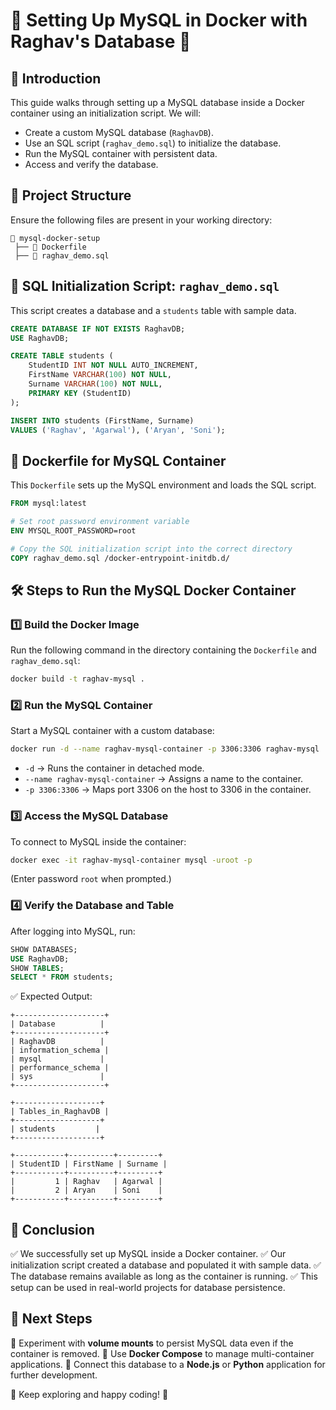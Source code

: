 # 🚀 Setting Up MySQL in Docker with Raghav's Database 🐳

## 📌 Introduction

This guide walks through setting up a MySQL database inside a Docker container using an initialization script. We will:

-   Create a custom MySQL database (`RaghavDB`).
-   Use an SQL script (`raghav_demo.sql`) to initialize the database.
-   Run the MySQL container with persistent data.
-   Access and verify the database.

## 📂 Project Structure

Ensure the following files are present in your working directory:

```
📁 mysql-docker-setup
 ├── 📄 Dockerfile
 ├── 📄 raghav_demo.sql
```

## 📝 SQL Initialization Script: `raghav_demo.sql`

This script creates a database and a `students` table with sample data.

```sql
CREATE DATABASE IF NOT EXISTS RaghavDB;
USE RaghavDB;

CREATE TABLE students (
    StudentID INT NOT NULL AUTO_INCREMENT,
    FirstName VARCHAR(100) NOT NULL,
    Surname VARCHAR(100) NOT NULL,
    PRIMARY KEY (StudentID)
);

INSERT INTO students (FirstName, Surname)
VALUES ('Raghav', 'Agarwal'), ('Aryan', 'Soni');
```

## 🐳 Dockerfile for MySQL Container

This `Dockerfile` sets up the MySQL environment and loads the SQL script.

```dockerfile
FROM mysql:latest

# Set root password environment variable
ENV MYSQL_ROOT_PASSWORD=root

# Copy the SQL initialization script into the correct directory
COPY raghav_demo.sql /docker-entrypoint-initdb.d/
```

## 🛠 Steps to Run the MySQL Docker Container

### 1️⃣ **Build the Docker Image**

Run the following command in the directory containing the `Dockerfile` and `raghav_demo.sql`:

```sh
docker build -t raghav-mysql .
```

### 2️⃣ **Run the MySQL Container**

Start a MySQL container with a custom database:

```sh
docker run -d --name raghav-mysql-container -p 3306:3306 raghav-mysql
```

-   `-d` → Runs the container in detached mode.
-   `--name raghav-mysql-container` → Assigns a name to the container.
-   `-p 3306:3306` → Maps port 3306 on the host to 3306 in the container.

### 3️⃣ **Access the MySQL Database**

To connect to MySQL inside the container:

```sh
docker exec -it raghav-mysql-container mysql -uroot -p
```

(Enter password `root` when prompted.)

### 4️⃣ **Verify the Database and Table**

After logging into MySQL, run:

```sql
SHOW DATABASES;
USE RaghavDB;
SHOW TABLES;
SELECT * FROM students;
```

✅ Expected Output:

```
+--------------------+
| Database          |
+--------------------+
| RaghavDB          |
| information_schema |
| mysql             |
| performance_schema |
| sys               |
+--------------------+

+-------------------+
| Tables_in_RaghavDB |
+-------------------+
| students         |
+-------------------+

+-----------+----------+---------+
| StudentID | FirstName | Surname |
+-----------+----------+---------+
|         1 | Raghav   | Agarwal |
|         2 | Aryan    | Soni    |
+-----------+----------+---------+
```

## 🎯 Conclusion

✅ We successfully set up MySQL inside a Docker container.
✅ Our initialization script created a database and populated it with sample data.
✅ The database remains available as long as the container is running.
✅ This setup can be used in real-world projects for database persistence.

## 🚀 Next Steps

🔹 Experiment with **volume mounts** to persist MySQL data even if the container is removed.
🔹 Use **Docker Compose** to manage multi-container applications.
🔹 Connect this database to a **Node.js** or **Python** application for further development.

🎯 Keep exploring and happy coding! 🚀
